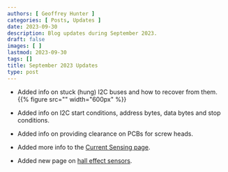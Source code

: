 ```yaml
---
authors: [ Geoffrey Hunter ]
categories: [ Posts, Updates ]
date: 2023-09-30
description: Blog updates during September 2023.
draft: false
images: [ ]
lastmod: 2023-09-30
tags: []
title: September 2023 Updates
type: post
---
```


* Added info on stuck (hung) I2C buses and how to recover from them.
    {{% figure src="" width="600px" %}}

* Added info on I2C start conditions, address bytes, data bytes and stop conditions.

* Added info on providing clearance on PCBs for screw heads.

* Added more info to the [Current Sensing page](/electronics/circuit-design/current-sensing/). 

* Added new page on [hall effect sensors](/electronics/components/hall-effect-sensors/).
